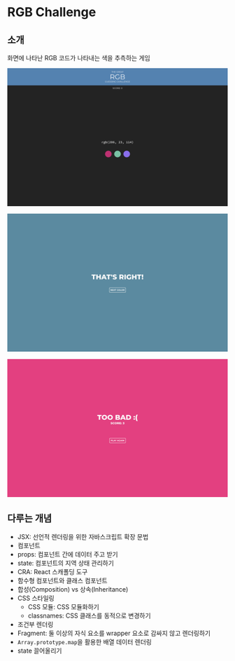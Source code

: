 # RGB Challenge

## 소개

화면에 나타난 RGB 코드가 나타내는 색을 추측하는 게임

![RGB Challenge 1](assets/rgb-challenge-1.png)

![RGB Challenge 2](assets/rgb-challenge-2.png)

![RGB Challenge 3](assets/rgb-challenge-3.png)

## 다루는 개념

- JSX: 선언적 렌더링을 위한 자바스크립트 확장 문법
- 컴포넌트
- props: 컴포넌트 간에 데이터 주고 받기
- state: 컴포넌트의 지역 상태 관리하기
- CRA: React 스캐폴딩 도구
- 함수형 컴포넌트와 클래스 컴포넌트
- 합성(Composition) vs 상속(Inheritance)
- CSS 스타일링
  - CSS 모듈: CSS 모듈화하기
  - classnames: CSS 클래스를 동적으로 변경하기
- 조건부 렌더링
- Fragment: 둘 이상의 자식 요소를 wrapper 요소로 감싸지 않고 렌더링하기
- `Array.prototype.map`을 활용한 배열 데이터 렌더링
- state 끌어올리기
